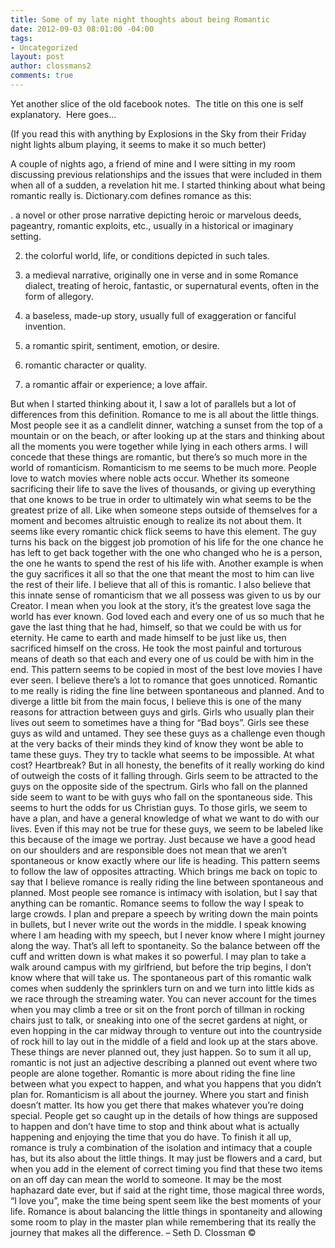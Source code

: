 ```yaml
---
title: Some of my late night thoughts about being Romantic
date: 2012-09-03 08:01:00 -04:00
tags:
- Uncategorized
layout: post
author: clossmans2
comments: true
---
```


Yet another slice of the old facebook notes.  The title on this one is self explanatory.  Here goes...

(If you read this with anything by Explosions in the Sky from their Friday night lights album playing, it seems to make it so much better)


A couple of nights ago, a friend of mine and I were sitting in my room discussing previous relationships and the issues that were included in them when all of a sudden, a revelation hit me. I started thinking about what being romantic really is. Dictionary.com defines romance as this:

. a novel or other prose narrative depicting heroic or marvelous deeds, pageantry, romantic exploits, etc., usually in a historical or imaginary setting.

2. the colorful world, life, or conditions depicted in such tales.

3. a medieval narrative, originally one in verse and in some Romance dialect, treating of heroic, fantastic, or supernatural events, often in the form of allegory.

4. a baseless, made-up story, usually full of exaggeration or fanciful invention.

5. a romantic spirit, sentiment, emotion, or desire.

6. romantic character or quality.

7. a romantic affair or experience; a love affair.



But when I started thinking about it, I saw a lot of parallels but a lot of differences from this definition. Romance to me is all about the little things. Most people see it as a candlelit dinner, watching a sunset from the top of a mountain or on the beach, or after looking up at the stars and thinking about all the moments you were together while lying in each others arms. I will concede that these things are romantic, but there’s so much more in the world of romanticism. Romanticism to me seems to be much more. People love to watch movies where noble acts occur. Whether its someone sacrificing their life to save the lives of thousands, or giving up everything that one knows to be true in order to ultimately win what seems to be the greatest prize of all. Like when someone steps outside of themselves for a moment and becomes altruistic enough to realize its not about them. It seems like every romantic chick flick seems to have this element. The guy turns his back on the biggest job promotion of his life for the one chance he has left to get back together with the one who changed who he is a person, the one he wants to spend the rest of his life with. Another example is when the guy sacrifices it all so that the one that meant the most to him can live the rest of their life. I believe that all of this is romantic. I also believe that this innate sense of romanticism that we all possess was given to us by our Creator. I mean when you look at the story, it’s the greatest love saga the world has ever known. God loved each and every one of us so much that he gave the last thing that he had, himself, so that we could be with us for eternity. He came to earth and made himself to be just like us, then sacrificed himself on the cross. He took the most painful and torturous means of death so that each and every one of us could be with him in the end. This pattern seems to be copied in most of the best love movies I have ever seen. I believe there’s a lot to romance that goes unnoticed. Romantic to me really is riding the fine line between spontaneous and planned. And to diverge a little bit from the main focus, I believe this is one of the many reasons for attraction between guys and girls. Girls who usually plan their lives out seem to sometimes have a thing for “Bad boys”. Girls see these guys as wild and untamed. They see these guys as a challenge even though at the very backs of their minds they kind of know they wont be able to tame these guys. They try to tackle what seems to be impossible. At what cost? Heartbreak? But in all honesty, the benefits of it really working do kind of outweigh the costs of it falling through. Girls seem to be attracted to the guys on the opposite side of the spectrum. Girls who fall on the planned side seem to want to be with guys who fall on the spontaneous side. This seems to hurt the odds for us Christian guys. To those girls, we seem to have a plan, and have a general knowledge of what we want to do with our lives. Even if this may not be true for these guys, we seem to be labeled like this because of the image we portray. Just because we have a good head on our shoulders and are responsible does not mean that we aren’t spontaneous or know exactly where our life is heading. This pattern seems to follow the law of opposites attracting. Which brings me back on topic to say that I believe romance is really riding the line between spontaneous and planned. Most people see romance is intimacy with isolation, but I say that anything can be romantic. Romance seems to follow the way I speak to large crowds. I plan and prepare a speech by writing down the main points in bullets, but I never write out the words in the middle. I speak knowing where I am heading with my speech, but I never know where I might journey along the way. That’s all left to spontaneity. So the balance between off the cuff and written down is what makes it so powerful. I may plan to take a walk around campus with my girlfriend, but before the trip begins, I don’t know where that will take us. The spontaneous part of this romantic walk comes when suddenly the sprinklers turn on and we turn into little kids as we race through the streaming water. You can never account for the times when you may climb a tree or sit on the front porch of tillman in rocking chairs just to talk, or sneaking into one of the secret gardens at night, or even hopping in the car midway through to venture out into the countryside of rock hill to lay out in the middle of a field and look up at the stars above. These things are never planned out, they just happen. So to sum it all up, romantic is not just an adjective describing a planned out event where two people are alone together. Romantic is more about riding the fine line between what you expect to happen, and what you happens that you didn’t plan for. Romanticism is all about the journey. Where you start and finish doesn’t matter. Its how you get there that makes whatever you’re doing special. People get so caught up in the details of how things are supposed to happen and don’t have time to stop and think about what is actually happening and enjoying the time that you do have. To finish it all up, romance is truly a combination of the isolation and intimacy that a couple has, but its also about the little things. It may just be flowers and a card, but when you add in the element of correct timing you find that these two items on an off day can mean the world to someone. It may be the most haphazard date ever, but if said at the right time, those magical three words, “I love you”, make the time being spent seem like the best moments of your life. Romance is about balancing the little things in spontaneity and allowing some room to play in the master plan while remembering that its really the journey that makes all the difference. – Seth D. Clossman ©
